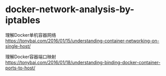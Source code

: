 # docker-network-analysis-by-iptables

理解Docker单机容器网络  
https://tonybai.com/2016/01/15/understanding-container-networking-on-single-host/  

理解Docker容器端口映射  
https://tonybai.com/2016/01/18/understanding-binding-docker-container-ports-to-host/  

